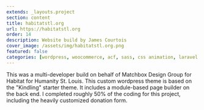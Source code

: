 ```yaml
---
extends: _layouts.project
section: content
title: habitatstl.org
url: https://habitatstl.org
order: 14
description: Website build by James Courtois
cover_image: /assets/img/habitatstl.org.png
featured: false
categories: [wordpress, woocommerce, acf, sass, css animation, laravel blade, jquery, nodejs]
---
```


This was a multi-developer build on behalf of Matchbox Design Group for Habitat for Humanity St. Louis. This custom wordpress theme is based on the "Kindling" starter theme. It includes a module-based page builder on the back end. I completed roughly 50% of the coding for this project, including the heavily customized donation form.
